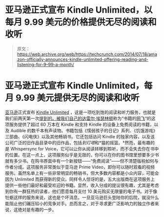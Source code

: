 # 亚马逊正式宣布 Kindle Unlimited，以每月 9.99 美元的价格提供无尽的阅读和收听 

> 原文：<https://web.archive.org/web/https://techcrunch.com/2014/07/18/amazon-officially-announces-kindle-unlimited-offering-reading-and-listening-for-9-99-a-month/>

# 亚马逊正式宣布 Kindle Unlimited，每月 9.99 美元提供无尽的阅读和收听

[亚马逊](https://web.archive.org/web/20221206111120/http://www.crunchbase.com/organization/amazon)正式宣布 [Kindle Unlimited](https://web.archive.org/web/20221206111120/https://beta.techcrunch.com/2014/07/16/amazon-tests-kindle-unlimited-a-netflix-for-ebooks-and-audiobooks/) ，这是一项吃到饱的阅读和听力服务，也就是我们前两天第一次[提到的。被我们自己的](https://web.archive.org/web/20221206111120/https://beta.techcrunch.com/2014/07/16/amazon-tests-kindle-unlimited-a-netflix-for-ebooks-and-audiobooks/)[达雷尔·埃瑟林顿](https://web.archive.org/web/20221206111120/http://www.crunchbase.com/person/darrell-etherington)称为“书籍的[网飞](https://web.archive.org/web/20221206111120/http://www.crunchbase.com/organization/netflix)”的这项服务提供了超过 60 万本在 Kindle 和支持 Kindle 的设备上免费阅读的书籍，以及 Audible 的数千本有声读物。书籍包括《懦弱孩子的日记》系列、《饥饿游戏》三部曲、《闪电侠》以及其他畅销书。它还包括访问 Kindle 的独家内容，以及该公司广泛的旧作品目录中的旧作品，包括*到灯塔*和*猫的摇篮。*然而，最有趣的是 Whispersync for Voice，它可以让你从阅读转移到聆听，而不会失去你在书中的位置。在这一点上，这项服务似乎是无限的，你可以在你的图书馆里想要多少书就有多少书。在购书界面中有一个新按钮——“免费阅读”——但不清楚版税如何与作者分成。这项服务非常类似于亚马逊 Prime Video，即你可以随时观看的视频服务。虽然名单上有一些非常明显的畅销书，但大多数内容都是小众内容，可能会因为 Unlimited 而获得新的受众。同样令人惊讶的是，五大出版商在这项服务上提供一些他们最好和最受欢迎的书籍。显然，收入分成的提议很有趣，尤其是考虑到你有一群狂热的读者，他们愿意每月支付 10 美元购买无限量的电子书。对于像牡蛎这样的服务来说，这也是个坏消息。一旦亚马逊巨头登陆你的后院，就没什么能阻止他们碾压较小的竞争对手。总而言之，对于寻求更广泛影响力的独立作者来说，这绝对是有趣的一步。